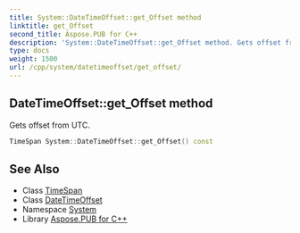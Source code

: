 ```yaml
---
title: System::DateTimeOffset::get_Offset method
linktitle: get_Offset
second_title: Aspose.PUB for C++
description: 'System::DateTimeOffset::get_Offset method. Gets offset from UTC in C++.'
type: docs
weight: 1500
url: /cpp/system/datetimeoffset/get_offset/
---
```

## DateTimeOffset::get_Offset method


Gets offset from UTC.

```cpp
TimeSpan System::DateTimeOffset::get_Offset() const
```

## See Also

* Class [TimeSpan](../../timespan/)
* Class [DateTimeOffset](../)
* Namespace [System](../../)
* Library [Aspose.PUB for C++](../../../)
